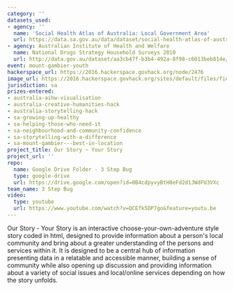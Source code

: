 ```yaml
---
category: ''
datasets_used:
- agency: ''
  name: 'Social Health Atlas of Australia: Local Government Area'
  url: https://data.sa.gov.au/data/dataset/social-health-atlas-of-australia-local-government-area
- agency: Australian Institute of Health and Welfare
  name: National Drugs Strategy Household Surveys 2010
  url: http://data.gov.au/dataset/aa3cb47f-b3b4-492a-8f98-c6013beb814e/resource/5c536ecc-316a-4206-9984-bd1b3b8982b9/download/ndshs2010.csv
event: mount-gambier-youth
hackerspace_url: https://2016.hackerspace.govhack.org/node/2476
image_url: https://2016.hackerspace.govhack.org/sites/default/files/field/image/our%20story%20your%20story.png
jurisdiction: sa
prizes-entered:
- australia-aihw-visualisation
- australia-creative-humanities-hack
- australia-storytelling-hack
- sa-growing-up-healthy
- sa-helping-those-who-need-it
- sa-neighbourhood-and-community-confidence
- sa-storytelling-with-a-difference
- sa-mount-gambier---best-in-location
project_title: Our Story ~ Your Story
project_url: ''
repo:
  name: Google Drive Folder - 3 Step Bug
  type: google-drive
  url: https://drive.google.com/open?id=0B4cdpyvyBtH8eFd2d1JWdFU3VXc
team_name: 3 Step Bug
video:
  type: youtube
  url: https://www.youtube.com/watch?v=QCEfk5DP7go&feature=youtu.be
---
```


Our Story - Your Story is an interactive choose-your-own-adventure style story coded in html, designed to provide information about a person's local community and bring about a greater understanding of the persons and services within it. It is designed to be a central hub of information presenting data in a relatable and accessible manner, building a sense of community while also opening up discussion and providing information about a variety of social issues and local/online services depending on how the story unfolds.
